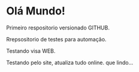 # Olá Mundo!
 Primeiro respositorio versionado GITHUB.

Rrepsositorio de testes para automação.

Testando visa WEB.


Testando pelo site, atualiza tudo online. que lindo...
